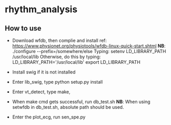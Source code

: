 # rhythm_analysis
How to use
----
- Download wfdb, then complie and install
ref: https://www.physionet.org/physiotools/wfdb-linux-quick-start.shtml
**NB**: ./configure --prefix=/somewhere/else
Typing:
  setenv LD_LIBRARY_PATH /usr/local/lib
Otherwise, do this by typing:
  LD_LIBRARY_PATH='/usr/local/lib'
  export LD_LIBRARY_PATH
  
- Install swig if it is not installed
- Enter lib_swig, type python setup.py install
- Enter vt_detect, type make, 
- When make cmd gets successful, run db_test.sh
  **NB**: When using setwfdb in db_test.sh, absolute path should be used. 
- Enter the plot_ecg, run sen_spe.py
